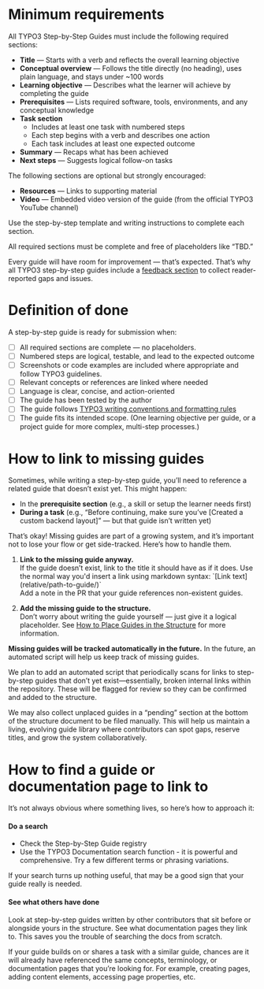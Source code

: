 # Minimum requirements
All TYPO3 Step-by-Step Guides must include the following required sections:

* **Title** — Starts with a verb and reflects the overall learning objective  
* **Conceptual overview** — Follows the title directly (no heading), uses plain language, and stays under \~100 words  
* **Learning objective** — Describes what the learner will achieve by completing the guide  
* **Prerequisites** — Lists required software, tools, environments, and any conceptual knowledge  
* **Task section**  
  * Includes at least one task with numbered steps  
  * Each step begins with a verb and describes one action  
  * Each task includes at least one expected outcome  
* **Summary** — Recaps what has been achieved  
* **Next steps** — Suggests logical follow-on tasks

The following sections are optional but strongly encouraged:

* **Resources** — Links to supporting material  
* **Video** — Embedded video version of the guide (from the official TYPO3 YouTube channel)

Use the step-by-step template and writing instructions to complete each section.

All required sections must be complete and free of placeholders like “TBD.”

Every guide will have room for improvement — that’s expected. That’s why all TYPO3 step-by-step guides include a [feedback section](https://docs.google.com/document/d/180tYApHdsnPvmym8t1JW3As55-k3uYH3eK2UP-yggT8/edit?tab=t.0#heading=h.sqg1yasqpd9d) to collect reader-reported gaps and issues.

# Definition of done

A step-by-step guide is ready for submission when:

- [ ] All required sections are complete — no placeholders.  
- [ ] Numbered steps are logical, testable, and lead to the expected outcome  
- [ ] Screenshots or code examples are included where appropriate and follow TYPO3 guidelines.  
- [ ] Relevant concepts or references are linked where needed  
- [ ] Language is clear, concise, and action-oriented  
- [ ] The guide has been tested by the author  
- [ ] The guide follows [TYPO3 writing conventions and formatting rules](https://docs.typo3.org/m/typo3/docs-how-to-document/main/en-us/Advanced/ContentStyleGuide.html)  
- [ ] The guide fits its intended scope. (One learning objective per guide, or a project guide for more complex, multi-step processes.)

# How to link to missing guides

Sometimes, while writing a step-by-step guide, you’ll need to reference a related guide that doesn’t exist yet. This might happen:

* In the **prerequisite section** (e.g., a skill or setup the learner needs first)  
* **During a task** (e.g., “Before continuing, make sure you’ve \[Created a custom backend layout\]” — but that guide isn’t written yet)

That’s okay\! Missing guides are part of a growing system, and it’s important not to lose your flow or get side-tracked. Here’s how to handle them.

1. **Link to the missing guide anyway.**   
   If the guide doesn’t exist, link to the title it should have as if it does. Use the normal way you'd insert a link using markdown syntax: \`\[Link text\](relative/path-to-guide/)\`  
   Add a note in the PR that your guide references non-existent guides.

2. **Add the missing guide to the structure.**   
   Don’t worry about writing the guide yourself — just give it a logical placeholder. See [How to Place Guides in the Structure](https://docs.google.com/document/d/1mIyvPL5CXkA-nt7y4zs-dBupGNrmDIyjcmJzdeB74ng/edit?tab=t.0#heading=h.f91nssspwh3n) for more information.

**Missing guides will be tracked automatically in the future.** In the future, an automated script will help us keep track of missing guides.

We plan to add an automated script that periodically scans for links to step-by-step guides that don’t yet exist—essentially, broken internal links within the repository. These will be flagged for review so they can be confirmed and added to the structure.

We may also collect unplaced guides in a “pending” section at the bottom of the structure document to be filed manually. This will help us maintain a living, evolving guide library where contributors can spot gaps, reserve titles, and grow the system collaboratively.

# How to find a guide or documentation page to link to

It’s not always obvious where something lives, so here’s how to approach it:

#### Do a search 

* Check the Step-by-Step Guide registry  
* Use the TYPO3 Documentation search function \- it is powerful and comprehensive. Try a few different terms or phrasing variations.

If your search turns up nothing useful, that may be a good sign that your guide really is needed.

#### See what others have done

Look at step-by-step guides written by other contributors that sit before or alongside yours in the structure. See what documentation pages they link to. This saves you the trouble of searching the docs from scratch.

If your guide builds on or shares a task with a similar guide, chances are it will already have referenced the same concepts, terminology, or documentation pages that you’re looking for. For example, creating pages, adding content elements, accessing page properties, etc.